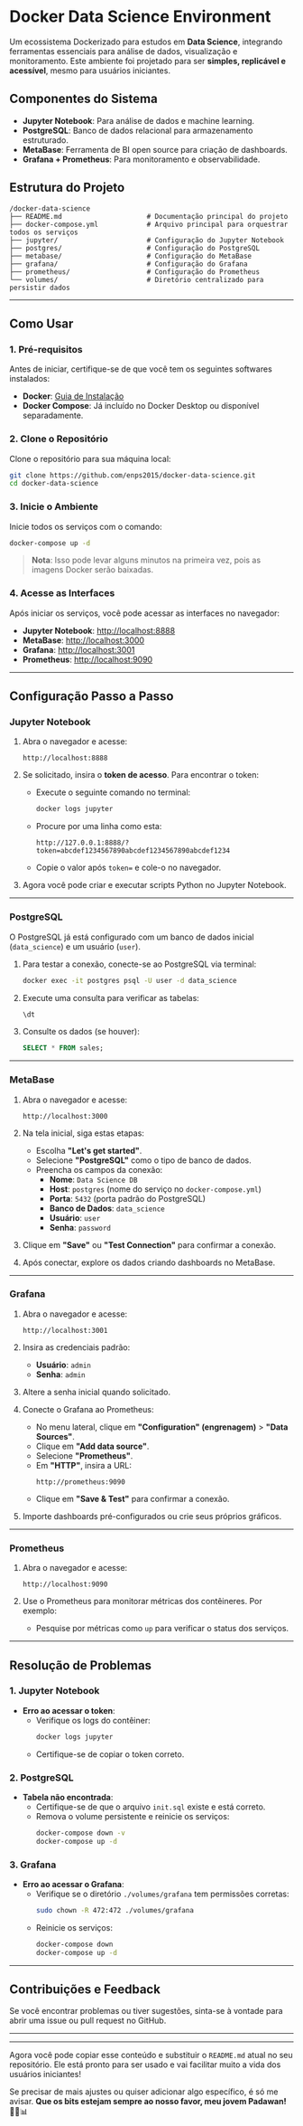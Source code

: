# Docker Data Science Environment

Um ecossistema Dockerizado para estudos em **Data Science**, integrando ferramentas essenciais para análise de dados, visualização e monitoramento. Este ambiente foi projetado para ser **simples, replicável e acessível**, mesmo para usuários iniciantes.

## Componentes do Sistema

- **Jupyter Notebook**: Para análise de dados e machine learning.
- **PostgreSQL**: Banco de dados relacional para armazenamento estruturado.
- **MetaBase**: Ferramenta de BI open source para criação de dashboards.
- **Grafana + Prometheus**: Para monitoramento e observabilidade.

## Estrutura do Projeto

```
/docker-data-science
├── README.md                     # Documentação principal do projeto
├── docker-compose.yml            # Arquivo principal para orquestrar todos os serviços
├── jupyter/                      # Configuração do Jupyter Notebook
├── postgres/                     # Configuração do PostgreSQL
├── metabase/                     # Configuração do MetaBase
├── grafana/                      # Configuração do Grafana
├── prometheus/                   # Configuração do Prometheus
└── volumes/                      # Diretório centralizado para persistir dados
```

---

## Como Usar

### **1. Pré-requisitos**

Antes de iniciar, certifique-se de que você tem os seguintes softwares instalados:

- **Docker**: [Guia de Instalação](https://docs.docker.com/get-docker/)
- **Docker Compose**: Já incluído no Docker Desktop ou disponível separadamente.

### **2. Clone o Repositório**

Clone o repositório para sua máquina local:
```bash
git clone https://github.com/enps2015/docker-data-science.git
cd docker-data-science
```

### **3. Inicie o Ambiente**

Inicie todos os serviços com o comando:
```bash
docker-compose up -d
```

> **Nota**: Isso pode levar alguns minutos na primeira vez, pois as imagens Docker serão baixadas.

### **4. Acesse as Interfaces**

Após iniciar os serviços, você pode acessar as interfaces no navegador:

- **Jupyter Notebook**: [http://localhost:8888](http://localhost:8888)
- **MetaBase**: [http://localhost:3000](http://localhost:3000)
- **Grafana**: [http://localhost:3001](http://localhost:3001)
- **Prometheus**: [http://localhost:9090](http://localhost:9090)

---

## Configuração Passo a Passo

### **Jupyter Notebook**

1. Abra o navegador e acesse:
   ```
   http://localhost:8888
   ```

2. Se solicitado, insira o **token de acesso**. Para encontrar o token:
   - Execute o seguinte comando no terminal:
     ```bash
     docker logs jupyter
     ```
   - Procure por uma linha como esta:
     ```
     http://127.0.0.1:8888/?token=abcdef1234567890abcdef1234567890abcdef1234
     ```
   - Copie o valor após `token=` e cole-o no navegador.

3. Agora você pode criar e executar scripts Python no Jupyter Notebook.

---

### **PostgreSQL**

O PostgreSQL já está configurado com um banco de dados inicial (`data_science`) e um usuário (`user`).

1. Para testar a conexão, conecte-se ao PostgreSQL via terminal:
   ```bash
   docker exec -it postgres psql -U user -d data_science
   ```

2. Execute uma consulta para verificar as tabelas:
   ```sql
   \dt
   ```

3. Consulte os dados (se houver):
   ```sql
   SELECT * FROM sales;
   ```

---

### **MetaBase**

1. Abra o navegador e acesse:
   ```
   http://localhost:3000
   ```

2. Na tela inicial, siga estas etapas:
   - Escolha **"Let's get started"**.
   - Selecione **"PostgreSQL"** como o tipo de banco de dados.
   - Preencha os campos da conexão:
     - **Nome**: `Data Science DB`
     - **Host**: `postgres` (nome do serviço no `docker-compose.yml`)
     - **Porta**: `5432` (porta padrão do PostgreSQL)
     - **Banco de Dados**: `data_science`
     - **Usuário**: `user`
     - **Senha**: `password`

3. Clique em **"Save"** ou **"Test Connection"** para confirmar a conexão.

4. Após conectar, explore os dados criando dashboards no MetaBase.

---

### **Grafana**

1. Abra o navegador e acesse:
   ```
   http://localhost:3001
   ```

2. Insira as credenciais padrão:
   - **Usuário**: `admin`
   - **Senha**: `admin`

3. Altere a senha inicial quando solicitado.

4. Conecte o Grafana ao Prometheus:
   - No menu lateral, clique em **"Configuration" (engrenagem)** > **"Data Sources"**.
   - Clique em **"Add data source"**.
   - Selecione **"Prometheus"**.
   - Em **"HTTP"**, insira a URL:
     ```
     http://prometheus:9090
     ```
   - Clique em **"Save & Test"** para confirmar a conexão.

5. Importe dashboards pré-configurados ou crie seus próprios gráficos.

---

### **Prometheus**

1. Abra o navegador e acesse:
   ```
   http://localhost:9090
   ```

2. Use o Prometheus para monitorar métricas dos contêineres. Por exemplo:
   - Pesquise por métricas como `up` para verificar o status dos serviços.

---

## Resolução de Problemas

### **1. Jupyter Notebook**
- **Erro ao acessar o token**:
  - Verifique os logs do contêiner:
    ```bash
    docker logs jupyter
    ```
  - Certifique-se de copiar o token correto.

### **2. PostgreSQL**
- **Tabela não encontrada**:
  - Certifique-se de que o arquivo `init.sql` existe e está correto.
  - Remova o volume persistente e reinicie os serviços:
    ```bash
    docker-compose down -v
    docker-compose up -d
    ```

### **3. Grafana**
- **Erro ao acessar o Grafana**:
  - Verifique se o diretório `./volumes/grafana` tem permissões corretas:
    ```bash
    sudo chown -R 472:472 ./volumes/grafana
    ```
  - Reinicie os serviços:
    ```bash
    docker-compose down
    docker-compose up -d
    ```

---

## Contribuições e Feedback

Se você encontrar problemas ou tiver sugestões, sinta-se à vontade para abrir uma issue ou pull request no GitHub.

---

---

Agora você pode copiar esse conteúdo e substituir o `README.md` atual no seu repositório. Ele está pronto para ser usado e vai facilitar muito a vida dos usuários iniciantes!

Se precisar de mais ajustes ou quiser adicionar algo específico, é só me avisar. **Que os bits estejam sempre ao nosso favor, meu jovem Padawan!** 🌟🚀📊
